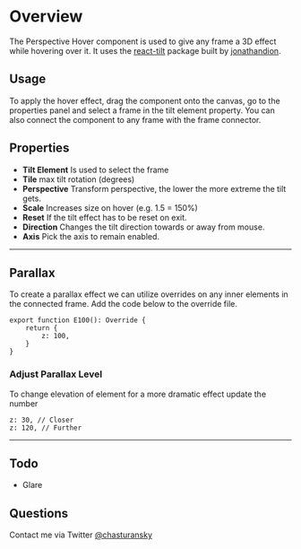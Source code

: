 # Overview
The Perspective Hover component is used to give any frame a 3D effect while hovering over it. It uses the [react-tilt](https://www.npmjs.com/package/react-tilt) package built by [jonathandion](https://www.npmjs.com/~jonathandion).

## Usage
To apply the hover effect, drag the component onto the canvas, go to the properties panel and select a frame in the tilt element property. You can also connect the component to any frame with the frame connector.

## Properties
- **Tilt Element** Is used to select the frame
- **Tile** max tilt rotation (degrees)
- **Perspective** Transform perspective, the lower the more extreme the tilt gets.
- **Scale** Increases size on hover (e.g. 1.5 = 150%)
- **Reset** If the tilt effect has to be reset on exit.
- **Direction** Changes the tilt direction towards or away
from mouse.
- **Axis** Pick the axis to remain enabled.

---

## Parallax
To create a parallax effect we can utilize overrides on any inner elements in the connected frame. Add the code below to the override file. 
```
export function E100(): Override {
    return {
        z: 100,
    }
}
```

### Adjust Parallax Level
To change elevation of element for a more dramatic effect update the number
```
z: 30, // Closer
z: 120, // Further
```

---

## Todo
- Glare

## Questions
Contact me via Twitter [@chasturansky](https://twitter.com/chasturansky)


